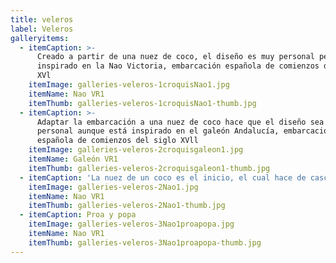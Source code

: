 ```yaml
---
title: veleros
label: Veleros
galleryitems:
  - itemCaption: >-
      Creado a partir de una nuez de coco, el diseño es muy personal pero
      inspirado en la Nao Victoria, embarcación española de comienzos del siglo
      XVl
    itemImage: galleries-veleros-1croquisNao1.jpg
    itemName: Nao VR1
    itemThumb: galleries-veleros-1croquisNao1-thumb.jpg
  - itemCaption: >-
      Adaptar la embarcación a una nuez de coco hace que el diseño sea muy
      personal aunque está inspirado en el galeón Andalucía, embarcación
      española de comienzos del siglo XVll
    itemImage: galleries-veleros-2croquisgaleon1.jpg
    itemName: Galeón VR1
    itemThumb: galleries-veleros-2croquisgaleon1-thumb.jpg
  - itemCaption: 'La nuez de un coco es el inicio, el cual hace de casco de este velero.'
    itemImage: galleries-veleros-2Nao1.jpg
    itemName: Nao VR1
    itemThumb: galleries-veleros-2Nao1-thumb.jpg
  - itemCaption: Proa y popa
    itemImage: galleries-veleros-3Nao1proapopa.jpg
    itemName: Nao VR1
    itemThumb: galleries-veleros-3Nao1proapopa-thumb.jpg
---
```



